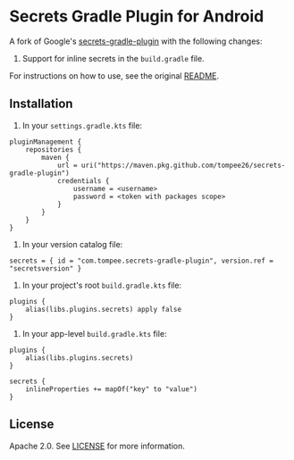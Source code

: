 # Secrets Gradle Plugin for Android

A fork of Google's [secrets-gradle-plugin](https://github.com/google/secrets-gradle-plugin) with the following changes:
1. Support for inline secrets in the `build.gradle` file.

For instructions on how to use, see the original [README](https://github.com/google/secrets-gradle-plugin/blob/main/README.md).

## Installation

1. In your `settings.gradle.kts` file:
```
pluginManagement {
    repositories {
        maven {
            url = uri("https://maven.pkg.github.com/tompee26/secrets-gradle-plugin")
            credentials {
                username = <username>
                password = <token with packages scope>
            }
        }
    }
}
```
1. In your version catalog file:
```
secrets = { id = "com.tompee.secrets-gradle-plugin", version.ref = "secretsversion" }
```
1. In your project's root `build.gradle.kts` file:
```
plugins {
    alias(libs.plugins.secrets) apply false
}
```
1. In your app-level `build.gradle.kts` file:
```
plugins {
    alias(libs.plugins.secrets)
}

secrets {
    inlineProperties += mapOf("key" to "value")
}
```

## License
Apache 2.0. See [LICENSE](LICENSE) for more information.
